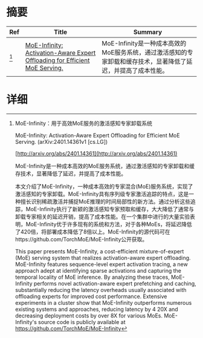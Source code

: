 # 摘要

| Ref | Title | Summary |
| --- | --- | --- |
| [^1] | [MoE-Infinity: Activation-Aware Expert Offloading for Efficient MoE Serving.](http://arxiv.org/abs/2401.14361) | MoE-Infinity是一种成本高效的MoE服务系统，通过激活感知的专家卸载和缓存技术，显著降低了延迟，并提高了成本性能。 |

# 详细

[^1]: MoE-Infinity：用于高效MoE服务的激活感知专家卸载系统

    MoE-Infinity: Activation-Aware Expert Offloading for Efficient MoE Serving. (arXiv:2401.14361v1 [cs.LG])

    [http://arxiv.org/abs/2401.14361](http://arxiv.org/abs/2401.14361)

    MoE-Infinity是一种成本高效的MoE服务系统，通过激活感知的专家卸载和缓存技术，显著降低了延迟，并提高了成本性能。

    

    本文介绍了MoE-Infinity，一种成本高效的专家混合(MoE)服务系统，实现了激活感知的专家卸载。MoE-Infinity具有序列级专家激活追踪的特点，这是一种擅长识别稀疏激活并捕捉MoE推理的时间局部性的新方法。通过分析这些追踪，MoE-Infinity执行了新颖的激活感知专家预取和缓存，大大降低了通常与卸载专家相关的延迟开销，提高了成本性能。在一个集群中进行的大量实验表明，MoE-Infinity优于许多现有的系统和方法，对于各种MoEs，将延迟降低了420倍，将部署成本降低了8倍以上。MoE-Infinity的源代码可在https://github.com/TorchMoE/MoE-Infinity公开获取。

    This paper presents MoE-Infinity, a cost-efficient mixture-of-expert (MoE) serving system that realizes activation-aware expert offloading. MoE-Infinity features sequence-level expert activation tracing, a new approach adept at identifying sparse activations and capturing the temporal locality of MoE inference. By analyzing these traces, MoE-Infinity performs novel activation-aware expert prefetching and caching, substantially reducing the latency overheads usually associated with offloading experts for improved cost performance. Extensive experiments in a cluster show that MoE-Infinity outperforms numerous existing systems and approaches, reducing latency by 4 20X and decreasing deployment costs by over 8X for various MoEs. MoE-Infinity's source code is publicly available at https://github.com/TorchMoE/MoE-Infinity
    

